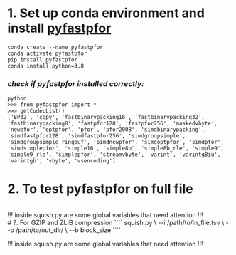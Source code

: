 # 1. Set up conda environment and install [pyfastpfor](https://github.com/searchivarius/PyFastPFor)
````
conda create --name pyfastpfor
conda activate pyfastpfor
pip install pyfastpfor
conda install python=3.8
````
### *check if pyfastpfor installed correctly:*
````
python
>>> from pyfastpfor import *
>>> getCodecList()
['BP32', 'copy', 'fastbinarypacking16', 'fastbinarypacking32', 'fastbinarypacking8', 'fastpfor128', 'fastpfor256', 'maskedvbyte', 'newpfor', 'optpfor', 'pfor', 'pfor2008', 'simdbinarypacking', 'simdfastpfor128', 'simdfastpfor256', 'simdgroupsimple', 'simdgroupsimple_ringbuf', 'simdnewpfor', 'simdoptpfor', 'simdpfor', 'simdsimplepfor', 'simple16', 'simple8b', 'simple8b_rle', 'simple9', 'simple9_rle', 'simplepfor', 'streamvbyte', 'varint', 'varintg8iu', 'varintgb', 'vbyte', 'vsencoding']
````

# 2. To test pyfastpfor on full file
````

````
</p> !!! inside squish.py are some global variables that need attention !!! <br>
# ?. For GZIP and ZLIB compression
````
squish.py \
    --i /path/to/in_file.tsv \
    --o /path/to/out_dir/ \
    --b block_size
````
</p> !!! inside squish.py are some global variables that need attention !!! <br>


